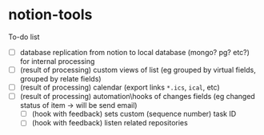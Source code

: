 # notion-tools

To-do list
- [ ] database replication from notion to local database (mongo? pg? etc?) for internal processing
- [ ] (result of processing) custom views of list (eg grouped by virtual fields, grouped by relate fields)
- [ ] (result of processing) calendar (export links `*.ics`, `ical`, etc)
- [ ] (result of processing) automation\hooks of changes fields (eg changed status of item -> will be send email)
  - [ ] (hook with feedback) sets custom (sequence number) task ID 
  - [ ] (hook with feedback) listen related repositories

